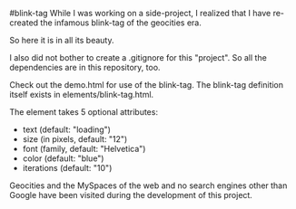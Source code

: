 #blink-tag
While I was working on a side-project, I realized that I have re-created the infamous blink-tag of the geocities era.

So here it is in all its beauty.

I also did not bother to create a .gitignore for this "project". So all the dependencies are in this repository, too.

Check out the demo.html for use of the blink-tag.
The blink-tag definition itself exists in elements/blink-tag.html.

The element takes 5 optional attributes:

- text (default: "loading")
- size (in pixels, default: "12")
- font (family, default: "Helvetica")
- color (default: "blue")
- iterations (default: "10")

Geocities and the MySpaces of the web and no search engines other than Google have been visited during the development of this project.
